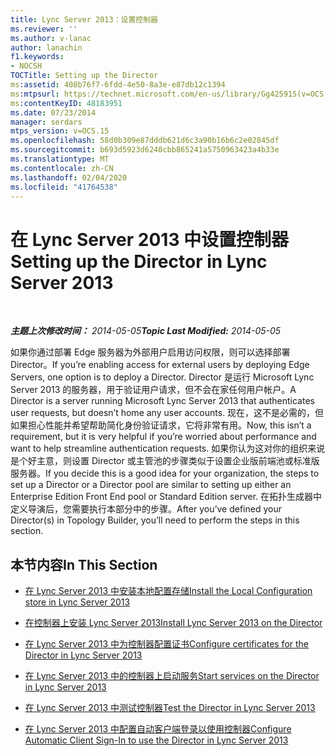 ```yaml
---
title: Lync Server 2013：设置控制器
ms.reviewer: ''
ms.author: v-lanac
author: lanachin
f1.keywords:
- NOCSH
TOCTitle: Setting up the Director
ms:assetid: 408b76f7-6fdd-4e50-8a3e-e87db12c1394
ms:mtpsurl: https://technet.microsoft.com/en-us/library/Gg425915(v=OCS.15)
ms:contentKeyID: 48183951
ms.date: 07/23/2014
manager: serdars
mtps_version: v=OCS.15
ms.openlocfilehash: 58d0b309e87dddb621d6c3a90b16b6c2e02845df
ms.sourcegitcommit: b693d5923d6240cbb865241a5750963423a4b33e
ms.translationtype: MT
ms.contentlocale: zh-CN
ms.lasthandoff: 02/04/2020
ms.locfileid: "41764538"
---
```

<div data-xmlns="http://www.w3.org/1999/xhtml">

<div class="topic" data-xmlns="http://www.w3.org/1999/xhtml" data-msxsl="urn:schemas-microsoft-com:xslt" data-cs="http://msdn.microsoft.com/en-us/">

<div data-asp="http://msdn2.microsoft.com/asp">

# <a name="setting-up-the-director-in-lync-server-2013"></a><span data-ttu-id="8f838-102">在 Lync Server 2013 中设置控制器</span><span class="sxs-lookup"><span data-stu-id="8f838-102">Setting up the Director in Lync Server 2013</span></span>

</div>

<div id="mainSection">

<div id="mainBody">

<span> </span>

<span data-ttu-id="8f838-103">_**主题上次修改时间：** 2014-05-05_</span><span class="sxs-lookup"><span data-stu-id="8f838-103">_**Topic Last Modified:** 2014-05-05_</span></span>

<span data-ttu-id="8f838-104">如果你通过部署 Edge 服务器为外部用户启用访问权限，则可以选择部署 Director。</span><span class="sxs-lookup"><span data-stu-id="8f838-104">If you’re enabling access for external users by deploying Edge Servers, one option is to deploy a Director.</span></span> <span data-ttu-id="8f838-105">Director 是运行 Microsoft Lync Server 2013 的服务器，用于验证用户请求，但不会在家任何用户帐户。</span><span class="sxs-lookup"><span data-stu-id="8f838-105">A Director is a server running Microsoft Lync Server 2013 that authenticates user requests, but doesn’t home any user accounts.</span></span> <span data-ttu-id="8f838-106">现在，这不是必需的，但如果担心性能并希望帮助简化身份验证请求，它将非常有用。</span><span class="sxs-lookup"><span data-stu-id="8f838-106">Now, this isn’t a requirement, but it is very helpful if you’re worried about performance and want to help streamline authentication requests.</span></span> <span data-ttu-id="8f838-107">如果你认为这对你的组织来说是个好主意，则设置 Director 或主管池的步骤类似于设置企业版前端池或标准版服务器。</span><span class="sxs-lookup"><span data-stu-id="8f838-107">If you decide this is a good idea for your organization, the steps to set up a Director or a Director pool are similar to setting up either an Enterprise Edition Front End pool or Standard Edition server.</span></span> <span data-ttu-id="8f838-108">在拓扑生成器中定义导演后，您需要执行本部分中的步骤。</span><span class="sxs-lookup"><span data-stu-id="8f838-108">After you’ve defined your Director(s) in Topology Builder, you’ll need to perform the steps in this section.</span></span>

<div>

## <a name="in-this-section"></a><span data-ttu-id="8f838-109">本节内容</span><span class="sxs-lookup"><span data-stu-id="8f838-109">In This Section</span></span>

  - [<span data-ttu-id="8f838-110">在 Lync Server 2013 中安装本地配置存储</span><span class="sxs-lookup"><span data-stu-id="8f838-110">Install the Local Configuration store in Lync Server 2013</span></span>](lync-server-2013-install-the-local-configuration-store.md)

  - [<span data-ttu-id="8f838-111">在控制器上安装 Lync Server 2013</span><span class="sxs-lookup"><span data-stu-id="8f838-111">Install Lync Server 2013 on the Director</span></span>](lync-server-2013-install-lync-server-on-the-director.md)

  - [<span data-ttu-id="8f838-112">在 Lync Server 2013 中为控制器配置证书</span><span class="sxs-lookup"><span data-stu-id="8f838-112">Configure certificates for the Director in Lync Server 2013</span></span>](lync-server-2013-configure-certificates-for-the-director.md)

  - [<span data-ttu-id="8f838-113">在 Lync Server 2013 中的控制器上启动服务</span><span class="sxs-lookup"><span data-stu-id="8f838-113">Start services on the Director in Lync Server 2013</span></span>](lync-server-2013-start-services-on-the-director.md)

  - [<span data-ttu-id="8f838-114">在 Lync Server 2013 中测试控制器</span><span class="sxs-lookup"><span data-stu-id="8f838-114">Test the Director in Lync Server 2013</span></span>](lync-server-2013-test-the-director.md)

  - [<span data-ttu-id="8f838-115">在 Lync Server 2013 中配置自动客户端登录以使用控制器</span><span class="sxs-lookup"><span data-stu-id="8f838-115">Configure Automatic Client Sign-In to use the Director in Lync Server 2013</span></span>](lync-server-2013-configure-automatic-client-sign-in-to-use-the-director.md)

</div>

</div>

<span> </span>

</div>

</div>

</div>

